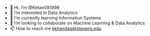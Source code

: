 - 👋 Hi, I’m @Ketan081998
- 👀 I’m interested in Data Analytics
- 🌱 I’m currently learning Information Systems
- 💞️ I’m looking to collaborate on Machine Learning & Data Analytics
- 📫 How to reach me kkhandag@stevens.edu

<!---
Ketan081998/Ketan081998 is a ✨ special ✨ repository because its `README.md` (this file) appears on your GitHub profile.
You can click the Preview link to take a look at your changes.
--->
